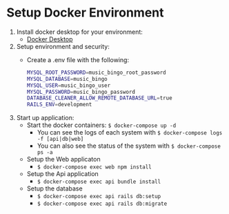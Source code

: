 # Setup Docker Environment

1. Install docker desktop for your environment:
    - [Docker Desktop](https://www.docker.com/products/docker-desktop)
1. Setup environment and security:
    - Create a .env file with the following:

        ```bash
        MYSQL_ROOT_PASSWORD=music_bingo_root_password
        MYSQL_DATABASE=music_bingo
        MYSQL_USER=music_bingo_user
        MYSQL_PASSWORD=music_bingo_password
        DATABASE_CLEANER_ALLOW_REMOTE_DATABASE_URL=true
        RAILS_ENV=development
        ```
1. Start up application:
    - Start the docker containers: `$ docker-compose up -d`
        - You can see the logs of each system with `$ docker-compose logs -f [api|db|web]`
        - You can also see the status of the system with `$ docker-compose ps -a`
    - Setup the Web applicaton
        - `$ docker-compose exec web npm install`
    - Setup the Api application
        - `$ docker-compose exec api bundle install`
    - Setup the database
        - `$ docker-compose exec api rails db:setup`
        - `$ docker-compose exec api rails db:migrate`
